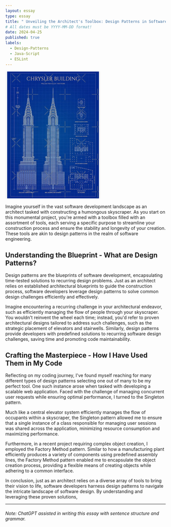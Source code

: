 ```yaml
---
layout: essay
type: essay
title: " Unveiling the Architect's Toolbox: Design Patterns in Software Engineering "
# All dates must be YYYY-MM-DD format!
date: 2024-04-25
published: true
labels:
  - Design-Patterns
  - Java-Script
  - ESLint
---
```

<img width="300px" class="rounded float-start pe-4" src="../img/skyscraper.jpg">

Imagine yourself in the vast software development landscape as an architect tasked with constructing a humongous skyscraper. As you start on this monumental project, you're armed with a toolbox filled with an assortment of tools, each serving a specific purpose to streamline your construction process and ensure the stability and longevity of your creation. These tools are akin to design patterns in the realm of software engineering.

 ## Understanding the Blueprint - What are Design Patterns?

Design patterns are the blueprints of software development, encapsulating time-tested solutions to recurring design problems. Just as an architect relies on established architectural blueprints to guide the construction process, software developers leverage design patterns to solve common design challenges efficiently and effectively.

Imagine encountering a recurring challenge in your architectural endeavor, such as efficiently managing the flow of people through your skyscraper. You wouldn't reinvent the wheel each time; instead, you'd refer to proven architectural designs tailored to address such challenges, such as the strategic placement of elevators and stairwells. Similarly, design patterns provide developers with predefined solutions to recurring software design challenges, saving time and promoting code maintainability.

##  Crafting the Masterpiece - How I Have Used Them in My Code

Reflecting on my coding journey, I've found myself reaching for many different types of design patterns selecting one out of many to be my perfect tool. One such instance arose when tasked with developing a scalable web application. Faced with the challenge of managing concurrent user requests while ensuring optimal performance, I turned to the Singleton pattern.

Much like a central elevator system efficiently manages the flow of occupants within a skyscraper, the Singleton pattern allowed me to ensure that a single instance of a class responsible for managing user sessions was shared across the application, minimizing resource consumption and maximizing performance.

Furthermore, in a recent project requiring complex object creation, I employed the Factory Method pattern. Similar to how a manufacturing plant efficiently produces a variety of components using predefined assembly lines, the Factory Method pattern enabled me to encapsulate the object creation process, providing a flexible means of creating objects while adhering to a common interface.

In conclusion, just as an architect relies on a diverse array of tools to bring their vision to life, software developers harness design patterns to navigate the intricate landscape of software design. By understanding and leveraging these proven solutions, 

<hr>

###### Note: ChatGPT assisted in writing this essay with sentence structure and grammar.
